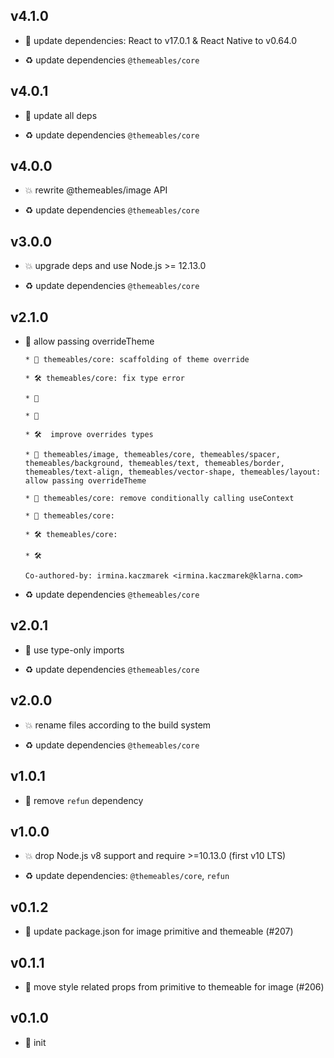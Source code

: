 ## v4.1.0

* 🌱 update dependencies: React to v17.0.1 & React Native to v0.64.0

* ♻️ update dependencies `@themeables/core`

## v4.0.1

* 🐞 update all deps

* ♻️ update dependencies `@themeables/core`

## v4.0.0

* 💥 rewrite @themeables/image API

* ♻️ update dependencies `@themeables/core`

## v3.0.0

* 💥 upgrade deps and use Node.js >= 12.13.0

* ♻️ update dependencies `@themeables/core`

## v2.1.0

* 🌱 allow passing overrideTheme

  ```
  * 🚧 themeables/core: scaffolding of theme override
  
  * 🛠 themeables/core: fix type error
  
  * 🚷
  
  * 🚧
  
  * 🛠  improve overrides types
  
  * 🌱 themeables/image, themeables/core, themeables/spacer, themeables/background, themeables/text, themeables/border, themeables/text-align, themeables/vector-shape, themeables/layout: allow passing overrideTheme
  
  * 🐞 themeables/core: remove conditionally calling useContext
  
  * 🐞 themeables/core:
  
  * 🛠 themeables/core:
  
  * 🛠
  
  Co-authored-by: irmina.kaczmarek <irmina.kaczmarek@klarna.com>
  ```

* ♻️ update dependencies `@themeables/core`

## v2.0.1

* 🐞 use type-only imports

* ♻️ update dependencies `@themeables/core`

## v2.0.0

* 💥 rename files according to the build system

* ♻️ update dependencies `@themeables/core`

## v1.0.1

* 🐞 remove `refun` dependency

## v1.0.0

* 💥 drop Node.js v8 support and require >=10.13.0 (first v10 LTS)

* ♻️ update dependencies: `@themeables/core`, `refun`

## v0.1.2

* 🐞 update package.json for image primitive and themeable (#207)

## v0.1.1

* 🐞 move style related props from primitive to themeable for image (#206)

## v0.1.0

* 🐣 init
